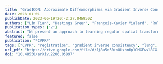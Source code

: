 ```yaml
---
title: "GradICON: Approximate Diffeomorphisms via Gradient Inverse Consistency"
date: 2023-01-01
publishDate: 2023-06-19T20:42:27.046950Z
authors: ["Lin Tian", "Hastings Greer", "François-Xavier Vialard", "Roland Kwitt", "Raúl San José Estépar", "Marc Niethammer"]
publication_types: ["2"]
abstract: "We present an approach to learning regular spatial transformations between image pairs in the context of medical image registration. Contrary to optimization-based registration techniques and many modern learning-based methods, we do not directly penalize transformation irregularities but instead promote transformation regularity via an inverse consistency penalty. We use a neural network to predict a map between a source and a target image as well as the map when swapping the source and target images. Different from existing approaches, we compose these two resulting maps and regularize deviations of the Jacobian of this composition from the identity matrix. This regularizer - GradICON - results in much better convergence when training registration models compared to promoting inverse consistency of the composition of maps directly while retaining the desirable implicit regularization effects of the latter. We achieve state-of-the-art registration performance on a variety of real-world medical image datasets using a single set of hyperparameters and a single non-dataset-specific training protocol. Code is available at https://github.com/uncbiag/ICON."
featured: false
publication: "*CVPR*"
tags: ["CVPR", "registration", "gradient inverse consistency", "lung", "knee", "brain"]
url_pdf: "https://drive.google.com/file/d/1j8u5n50knQUxhnHp1OMGEwsl8CX-lODX"
doi: "10.48550/arXiv.2206.05897"
---
```


